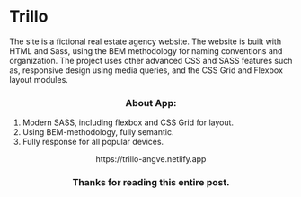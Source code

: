 # Trillo

The site is a fictional real estate agency website. The website is built with HTML and Sass, using the BEM methodology for naming conventions and organization. The project uses other advanced CSS and SASS features such as, responsive design using media queries, and the CSS Grid and Flexbox layout modules.

<h3 align="center">About App:</h3>

1. Modern SASS, including flexbox and CSS Grid for layout.
2. Using BEM-methodology, fully semantic.
3. Fully response for all popular devices.


<div align="center">https://trillo-angve.netlify.app</div>


<h3 align="center">Thanks for reading this entire post.</h3>
